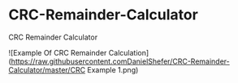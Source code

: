 # CRC-Remainder-Calculator
CRC Remainder Calculator

![Example Of CRC Remainder Calculation](https://raw.githubusercontent.comDanielShefer/CRC-Remainder-Calculator/master/CRC Example 1.png)
